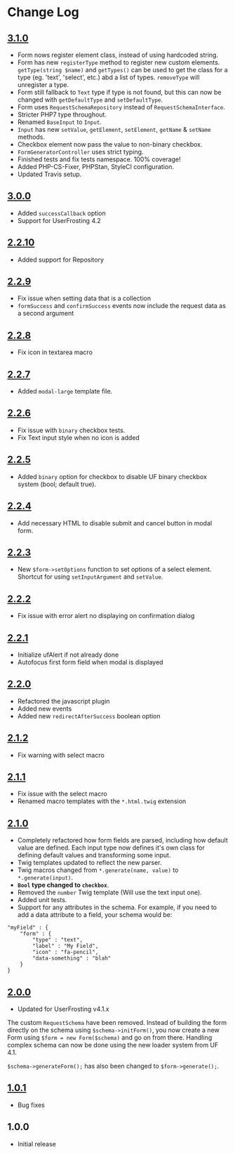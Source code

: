 # Change Log

## [3.1.0]
- Form nows register element class, instead of using hardcoded string.
- Form has new `registerType` method to register new custom elements. `getType(string $name)` and `getTypes()` can be used to get the class for a type (eg. 'text', 'select', etc.) abd a list of types. `removeType` will unregister a type.
- Form still fallback to `Text` type if type is not found, but this can now be changed with `getDefaultType` and `setDefaultType`.
- Form uses `RequestSchemaRepository` instead of `RequestSchemaInterface`.
- Stricter PHP7 type throughout.
- Renamed `BaseInput` to `Input`.
- `Input` has new `setValue`, `getElement`, `setElement`, `getName` & `setName` methods.
- Checkbox element now pass the value to non-binary checkbox.
- `FormGeneratorController` uses strict typing.
- Finished tests and fix tests namespace. 100% coverage!
- Added PHP-CS-Fixer, PHPStan, StyleCI configuration.
- Updated Travis setup.

## [3.0.0]
- Added `successCallback` option
- Support for UserFrosting 4.2

## [2.2.10]
- Added support for Repository

## [2.2.9]
- Fix issue when setting data that is a collection
- `formSuccess` and `confirmSuccess` events now include the request data as a second argument

## [2.2.8]
- Fix icon in textarea macro

## [2.2.7]
- Added `modal-large` template file.

## [2.2.6]
- Fix issue with `binary` checkbox tests.
- Fix Text input style when no icon is added

## [2.2.5]
- Added `binary` option for checkbox to disable UF binary checkbox system (bool; default true).

## [2.2.4]
- Add necessary HTML to disable submit and cancel button in modal form.

## [2.2.3]
- New `$form->setOptions` function to set options of a select element. Shortcut for using `setInputArgument` and `setValue`.

## [2.2.2]
- Fix issue with error alert no displaying on confirmation dialog

## [2.2.1]
- Initialize ufAlert if not already done
- Autofocus first form field when modal is displayed

## [2.2.0]
- Refactored the javascript plugin
- Added new events
- Added new `redirectAfterSuccess` boolean option

## [2.1.2]
- Fix warning with select macro

## [2.1.1]
- Fix issue with the select macro
- Renamed macro templates with the `*.html.twig` extension

## [2.1.0]
- Completely refactored how form fields are parsed, including how default value are defined. Each input type now defines it's own class for defining default values and transforming some input.
- Twig templates updated to reflect the new parser.
- Twig macros changed from `*.generate(name, value)` to `*.generate(input)`.
- **`Bool` type changed to `checkbox`**.
- Removed the `number` Twig template (Will use the text input one).
- Added unit tests.
- Support for any attributes in the schema. For example, if you need to add a data attribute to a field, your schema would be:
```
"myField" : {
    "form" : {
        "type" : "text",
        "label" : "My Field",
        "icon" : "fa-pencil",
        "data-something" : "blah"
    }
}
```

## [2.0.0]
- Updated for UserFrosting v4.1.x

The custom `RequestSchema` have been removed. Instead of building the form directly on the schema using `$schema->initForm()`, you now create a new Form using `$form = new Form($schema)` and go on from there. Handling complex schema can now be done using the new loader system from UF 4.1.

`$schema->generateForm();` has also been changed to `$form->generate();`.

## [1.0.1]
- Bug fixes

## 1.0.0
- Initial release

<!--
## [Unreleased]

### Added

### Changed

### Deprecated

### Removed

### Fixed

### Security
-->

[3.1.0]: https://github.com/lcharette/UF_FormGenerator/compare/3.0.0...3.1.0
[3.0.0]: https://github.com/lcharette/UF_FormGenerator/compare/2.2.10...3.0.0
[2.2.10]: https://github.com/lcharette/UF_FormGenerator/compare/2.2.9...2.2.10
[2.2.9]: https://github.com/lcharette/UF_FormGenerator/compare/2.2.8...2.2.9
[2.2.8]: https://github.com/lcharette/UF_FormGenerator/compare/2.2.7...2.2.8
[2.2.7]: https://github.com/lcharette/UF_FormGenerator/compare/2.2.6...2.2.7
[2.2.6]: https://github.com/lcharette/UF_FormGenerator/compare/2.2.5...2.2.6
[2.2.5]: https://github.com/lcharette/UF_FormGenerator/compare/2.2.4...2.2.5
[2.2.4]: https://github.com/lcharette/UF_FormGenerator/compare/2.2.3...2.2.4
[2.2.3]: https://github.com/lcharette/UF_FormGenerator/compare/2.2.2...2.2.3
[2.2.2]: https://github.com/lcharette/UF_FormGenerator/compare/2.2.1...2.2.2
[2.2.1]: https://github.com/lcharette/UF_FormGenerator/compare/2.2.0...2.2.1
[2.2.0]: https://github.com/lcharette/UF_FormGenerator/compare/2.1.2...2.2.0
[2.1.2]: https://github.com/lcharette/UF_FormGenerator/compare/2.1.1...2.1.2
[2.1.1]: https://github.com/lcharette/UF_FormGenerator/compare/2.1.0...2.1.1
[2.1.0]: https://github.com/lcharette/UF_FormGenerator/compare/2.0.0...2.1.0
[2.0.0]: https://github.com/lcharette/UF_FormGenerator/compare/1.0.1...2.0.0
[1.0.1]: https://github.com/lcharette/UF_FormGenerator/compare/1.0.0...1.0.1
